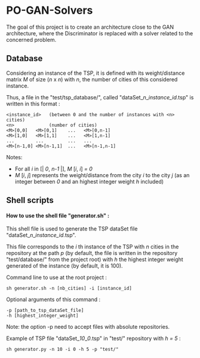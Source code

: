 # PO-GAN-Solvers

The goal of this project is to create an architecture close to the GAN architecture, where the Discriminator is replaced with a solver related to the concerned problem.

## Database

Considering an instance of the TSP, it is defined with its weight/distance matrix *M* of size (*n* x *n*) with *n*, the
number of cities of this considered instance.

Thus, a file in the "test/tsp_database/", called "dataSet_*n*_*instance_id*.tsp" is written in this format :

    <instance_id>   (between 0 and the number of instances with <n> cities)
    <n>             (number of cities)
    <M>[0,0]   <M>[0,1]    ...   <M>[0,n-1]
    <M>[1,0]   <M>[1,1]    ...   <M>[1,n-1]
    ...        ...         ...   ...
    <M>[n-1,0] <M>[n-1,1]  ...   <M>[n-1,n-1]

Notes: 
- For all *i* in [| *0*, *n-1* |], *M* [*i*, *i*] *= 0*
- *M* [*i*, *j*] represents the weight/distance from the city *i* to the city *j* (as an integer between *0* and an 
highest integer weight *h* included)

## Shell scripts

#### How to use the shell file "generator.sh" :

This shell file is used to generate the TSP dataSet file "dataSet_*n*_*instance_id*.tsp". 

This file corresponds to the *i* th instance of the TSP with *n* cities in the repository at
the path *p* (by default, the file is written in the repository "test/database/" from the 
project root) with *h* the highest integer weight generated of the instance (by default, it is 100).

Command line to use at the root project :

    sh generator.sh -n [nb_cities] -i [instance_id]

Optional arguments of this command :

    -p [path_to_tsp_dataSet_file]
    -h [highest_integer_weight]

Note: the option -p need to accept files with absolute repositories.

Example of TSP file "dataSet_*10*_*0*.tsp" in "test/" repository with *h = 5* :

    sh generator.py -n 10 -i 0 -h 5 -p "test/"